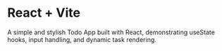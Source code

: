 # React + Vite

A simple and stylish Todo App built with React, demonstrating useState hooks, input handling, and dynamic task rendering.

